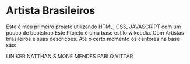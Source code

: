# Artista Brasileiros


Este é meu primeiro projeto utilizando HTML, CSS, JAVASCRIPT com um pouco de bootstrap
Este Ptojeto é uma base estilo wikepdia. Com Artistas brasileiros e suas descrições.
Até o certo momento os cantores na base são:

LINIKER
NATTHAN
SIMONE MENDES
PABLO VITTAR

